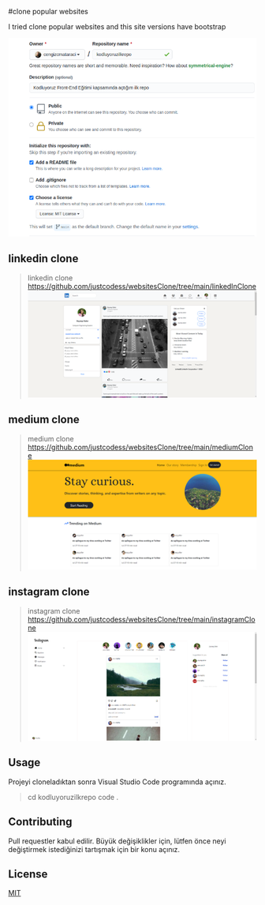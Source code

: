 #clone popular websites


I tried clone popular websites and this site versions have bootstrap

![örnekPhoto](https://github.com/Kodluyoruz/taskforce/raw/main/git/odev1/figures/github.png)


## linkedin clone 
>linkedin clone https://github.com/justcodess/websitesClone/tree/main/linkedInClone
>![linkedin](https://github.com/justcodess/websitesClone/blob/main/linkedInClone/linkedIn.PNG)

## medium clone
>medium clone https://github.com/justcodess/websitesClone/tree/main/mediumClone
![medium](https://github.com/justcodess/websitesClone/blob/main/mediumClone/medium.PNG)

## instagram clone 
>instagram clone https://github.com/justcodess/websitesClone/tree/main/instagramClone
![instagram](https://github.com/justcodess/websitesClone/blob/main/instagramClone/insClone.PNG)



## Usage
Projeyi cloneladıktan sonra Visual Studio Code programında açınız.

> cd kodluyoruzilkrepo
> code .

## Contributing
Pull requestler kabul edilir. Büyük değişiklikler için, lütfen önce neyi değiştirmek istediğinizi tartışmak için bir konu açınız.

## License
[MIT](https://choosealicense.com/licenses/mit/)
